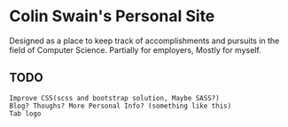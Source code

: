 # Colin Swain's Personal Site

 Designed as a place to keep track of accomplishments and pursuits in the field of Computer Science.
 Partially for employers, Mostly for myself.

## TODO

    Improve CSS(scss and bootstrap solution, Maybe SASS?)
    Blog? Thoughs? More Personal Info? (something like this)
    Tab logo
